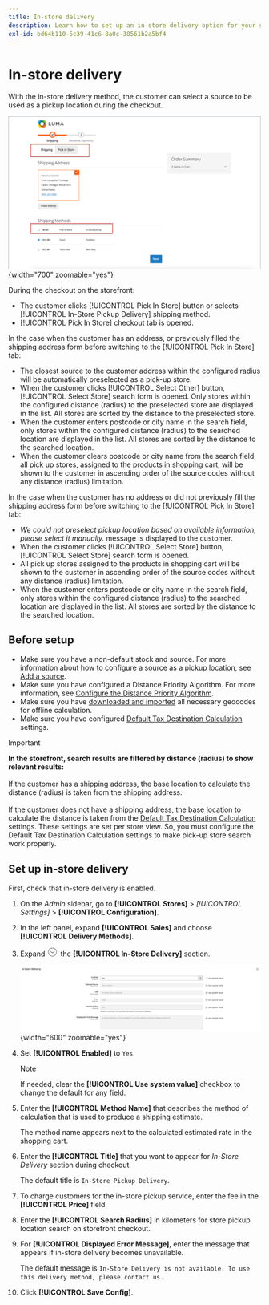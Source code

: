 ```yaml
---
title: In-store delivery
description: Learn how to set up an in-store delivery option for your store.
exl-id: bd64b110-5c39-41c6-8a0c-38561b2a5bf4
---
```

# In-store delivery

With the in-store delivery method, the customer can select a source to be used as a pickup location during the checkout.

![In-store Delivery Method at Checkout](./assets/luma-in-store-example.png){width="700" zoomable="yes"}

During the checkout on the storefront:
- The customer clicks [!UICONTROL Pick In Store] button or selects [!UICONTROL In-Store Pickup Delivery] shipping method.
- [!UICONTROL Pick In Store] checkout tab is opened.

In the case when the customer has an address, or previously filled the shipping address form before switching to the [!UICONTROL Pick In Store] tab:
- The closest source to the customer address within the configured radius will be automatically preselected as a pick-up store.
- When the customer clicks [!UICONTROL Select Other] button, [!UICONTROL Select Store] search form is opened. Only stores within the configured distance (radius) to the preselected store are displayed in the list. All stores are sorted by the distance to the preselected store.
- When the customer enters postcode or city name in the search field, only stores within the configured distance (radius) to the searched location are displayed in the list. All stores are sorted by the distance to the searched location.
- When the customer clears postcode or city name from the search field, all pick up stores, assigned to the products in shopping cart, will be shown to the customer in ascending order of the source codes without any distance (radius) limitation.

In the case when the customer has no address or did not previously fill the shipping address form before switching to the [!UICONTROL Pick In Store] tab:
- _We could not preselect pickup location based on available information, please select it manually._ message is displayed to the customer.
- When the customer clicks [!UICONTROL Select Store] button, [!UICONTROL Select Store] search form is opened.
- All pick up stores assigned to the products in shopping cart will be shown to the customer in ascending order of the source codes without any distance (radius) limitation.
- When the customer enters postcode or city name in the search field, only stores within the configured distance (radius) to the searched location are displayed in the list. All stores are sorted by the distance to the searched location.

## Before setup

- Make sure you have a non-default stock and source. For more information about how to configure a source as a pickup location, see [Add a source](../inventory-management/sources-add.md).
- Make sure you have configured a Distance Priority Algorithm. For more information, see [Configure the Distance Priority Algorithm](../inventory-management/distance-priority-algorithm.md).
- Make sure you have [downloaded and imported](../inventory-management/cli.md#import-geocodes) all necessary geocodes for offline calculation.
- Make sure you have configured [Default Tax Destination Calculation](../configuration-reference/sales/tax.md#default-tax-destination-calculation) settings.

>[!IMPORTANT]
>
>**In the storefront, search results are filtered by distance (radius) to show relevant results:**<br><br>
>If the customer has a shipping address, the base location to calculate the distance (radius) is taken from the shipping address.<br><br>
>If the customer does not have a shipping address, the base location to calculate the distance is taken from the [Default Tax Destination Calculation](../configuration-reference/sales/tax.md#default-tax-destination-calculation) settings. These settings are set per store view. So, you must configure the Default Tax Destination Calculation settings to make pick-up store search work properly.

## Set up in-store delivery

First, check that in-store delivery is enabled.

1. On the _Admin_ sidebar, go to **[!UICONTROL Stores]** > _[!UICONTROL Settings]_ > **[!UICONTROL Configuration]**.

1. In the left panel, expand **[!UICONTROL Sales]** and choose **[!UICONTROL Delivery Methods]**.

1. Expand ![Expansion selector](../assets/icon-display-expand.png) the **[!UICONTROL In-Store Delivery]** section.

   ![In-store Delivery](../configuration-reference/sales/assets/delivery-methods-in-store-delivery.png){width="600" zoomable="yes"}

1. Set **[!UICONTROL Enabled]** to `Yes`.

   >[!NOTE]
   >
   >If needed, clear the **[!UICONTROL Use system value]** checkbox to change the default for any field.

1. Enter the **[!UICONTROL Method Name]** that describes the method of calculation that is used to produce a shipping estimate.

   The method name appears next to the calculated estimated rate in the shopping cart.

1. Enter the **[!UICONTROL Title]** that you want to appear for _In-Store Delivery_ section during checkout.

   The default title is `In-Store Pickup Delivery`.

1. To charge customers for the in-store pickup service, enter the fee in the **[!UICONTROL Price]** field.

1. Enter the **[!UICONTROL Search Radius]** in kilometers for store pickup location search on storefront checkout.

1. For **[!UICONTROL Displayed Error Message]**, enter the message that appears if in-store delivery becomes unavailable.

   The default message is `In-Store Delivery is not available. To use this delivery method, please contact us.`

1. Click **[!UICONTROL Save Config]**.
